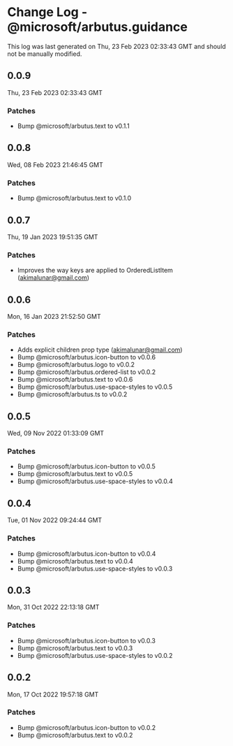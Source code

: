 # Change Log - @microsoft/arbutus.guidance

This log was last generated on Thu, 23 Feb 2023 02:33:43 GMT and should not be manually modified.

<!-- Start content -->

## 0.0.9

Thu, 23 Feb 2023 02:33:43 GMT

### Patches

- Bump @microsoft/arbutus.text to v0.1.1

## 0.0.8

Wed, 08 Feb 2023 21:46:45 GMT

### Patches

- Bump @microsoft/arbutus.text to v0.1.0

## 0.0.7

Thu, 19 Jan 2023 19:51:35 GMT

### Patches

- Improves the way keys are applied to OrderedListItem (akimalunar@gmail.com)

## 0.0.6

Mon, 16 Jan 2023 21:52:50 GMT

### Patches

- Adds explicit children prop type (akimalunar@gmail.com)
- Bump @microsoft/arbutus.icon-button to v0.0.6
- Bump @microsoft/arbutus.logo to v0.0.2
- Bump @microsoft/arbutus.ordered-list to v0.0.2
- Bump @microsoft/arbutus.text to v0.0.6
- Bump @microsoft/arbutus.use-space-styles to v0.0.5
- Bump @microsoft/arbutus.ts to v0.0.2

## 0.0.5

Wed, 09 Nov 2022 01:33:09 GMT

### Patches

- Bump @microsoft/arbutus.icon-button to v0.0.5
- Bump @microsoft/arbutus.text to v0.0.5
- Bump @microsoft/arbutus.use-space-styles to v0.0.4

## 0.0.4

Tue, 01 Nov 2022 09:24:44 GMT

### Patches

- Bump @microsoft/arbutus.icon-button to v0.0.4
- Bump @microsoft/arbutus.text to v0.0.4
- Bump @microsoft/arbutus.use-space-styles to v0.0.3

## 0.0.3

Mon, 31 Oct 2022 22:13:18 GMT

### Patches

- Bump @microsoft/arbutus.icon-button to v0.0.3
- Bump @microsoft/arbutus.text to v0.0.3
- Bump @microsoft/arbutus.use-space-styles to v0.0.2

## 0.0.2

Mon, 17 Oct 2022 19:57:18 GMT

### Patches

- Bump @microsoft/arbutus.icon-button to v0.0.2
- Bump @microsoft/arbutus.text to v0.0.2
